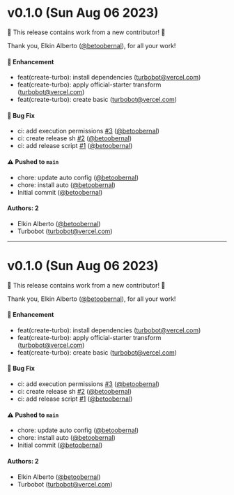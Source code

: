 # v0.1.0 (Sun Aug 06 2023)

:tada: This release contains work from a new contributor! :tada:

Thank you, Elkin Alberto ([@betoobernal](https://github.com/betoobernal)), for all your work!

#### 🚀 Enhancement

- feat(create-turbo): install dependencies (turbobot@vercel.com)
- feat(create-turbo): apply official-starter transform (turbobot@vercel.com)
- feat(create-turbo): create basic (turbobot@vercel.com)

#### 🐛 Bug Fix

- ci: add execution permissions [#3](https://github.com/betoobernal/turborepo/pull/3) ([@betoobernal](https://github.com/betoobernal))
- ci: create release sh [#2](https://github.com/betoobernal/turborepo/pull/2) ([@betoobernal](https://github.com/betoobernal))
- ci: add release script [#1](https://github.com/betoobernal/turborepo/pull/1) ([@betoobernal](https://github.com/betoobernal))

#### ⚠️ Pushed to `main`

- chore: update auto config ([@betoobernal](https://github.com/betoobernal))
- chore: install auto ([@betoobernal](https://github.com/betoobernal))
- Initial commit ([@betoobernal](https://github.com/betoobernal))

#### Authors: 2

- Elkin Alberto ([@betoobernal](https://github.com/betoobernal))
- Turbobot (turbobot@vercel.com)

---

# v0.1.0 (Sun Aug 06 2023)

:tada: This release contains work from a new contributor! :tada:

Thank you, Elkin Alberto ([@betoobernal](https://github.com/betoobernal)), for all your work!

#### 🚀 Enhancement

- feat(create-turbo): install dependencies (turbobot@vercel.com)
- feat(create-turbo): apply official-starter transform (turbobot@vercel.com)
- feat(create-turbo): create basic (turbobot@vercel.com)

#### 🐛 Bug Fix

- ci: add execution permissions [#3](https://github.com/betoobernal/turborepo/pull/3) ([@betoobernal](https://github.com/betoobernal))
- ci: create release sh [#2](https://github.com/betoobernal/turborepo/pull/2) ([@betoobernal](https://github.com/betoobernal))
- ci: add release script [#1](https://github.com/betoobernal/turborepo/pull/1) ([@betoobernal](https://github.com/betoobernal))

#### ⚠️ Pushed to `main`

- chore: update auto config ([@betoobernal](https://github.com/betoobernal))
- chore: install auto ([@betoobernal](https://github.com/betoobernal))
- Initial commit ([@betoobernal](https://github.com/betoobernal))

#### Authors: 2

- Elkin Alberto ([@betoobernal](https://github.com/betoobernal))
- Turbobot (turbobot@vercel.com)
